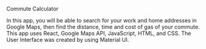 Commute Calculator

In this app, you will be able to search for  your work and home addresses in Google Maps, then find the distance, time and cost of gas of your commute. This app uses React, Google Maps API, JavaScript, HTML, and CSS. The User Interface was created by using Material UI.
